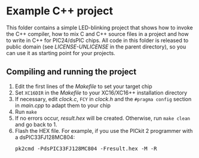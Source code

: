 # Example C++ project

This folder contains a simple LED-blinking project that shows how to invoke the
C++ compiler, how to mix C and C++ source files in a project and how to write in
C++ for PIC24/dsPIC chips. All code in this folder is released to public domain
(see *LICENSE-UNLICENSE* in the parent directory), so you can use it as starting
point for your projects.

## Compiling and running the project
 1. Edit the first lines of the *Makefile* to set your target chip
 2. Set `XC16DIR` in the *Makefile* to your XC16/XC16++ installation directory
 3. If necessary, edit *clock.c*, `FCY` in *clock.h* and the `#pragma config`
    section in *main.cpp* to adapt them to your chip
 4. Run `make`
 5. If no errors occur, *result.hex* will be created. Otherwise, run
    `make clean` and go back to 1.
 6. Flash the HEX file. For example, if you use the PICkit 2 programmer with a
    dsPIC33FJ128MC804:
    <pre>pk2cmd -PdsPIC33FJ128MC804 -Fresult.hex -M -R</pre>
